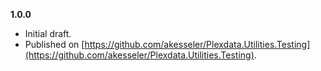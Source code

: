 

**1.0.0**
- Initial draft.
- Published on [https://github.com/akesseler/Plexdata.Utilities.Testing](https://github.com/akesseler/Plexdata.Utilities.Testing).
